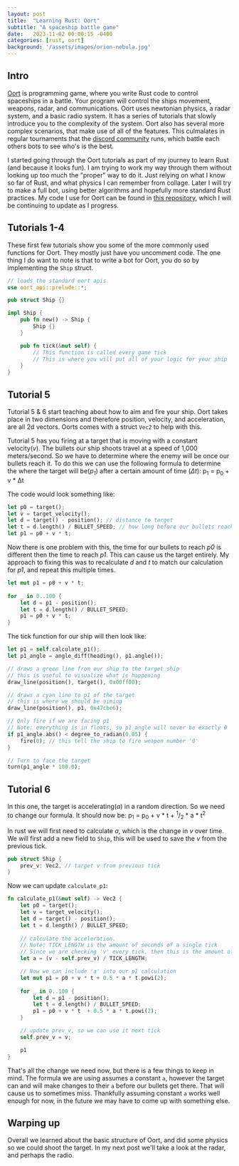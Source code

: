 ```yaml
---
layout: post
title:  "Learning Rust: Oort"
subtitle: "A spaceship battle game"
date:   2023-11-02 00:00:15 -0400
categories: [rust, oort]
background: '/assets/images/orion-nebula.jpg'
---
```


## Intro
[Oort](https://oort.rs/) is programming game, where you write Rust code to control spaceships in a battle. Your program will control the ships movement, weapons, radar, and communications. Oort uses newtonian physics, a radar system, and a basic radio system. It has a series of tutorials that slowly introduce you to the complexity of the system. Oort also has several more complex scenarios, that make use of all of the features. This culmalates in regular tournaments that the [discord community](https://discord.gg/vYyu9EhkKH) runs, which battle each others bots to see who's is the best.

I started going through the Oort tutorials as part of my journey to learn Rust (and because it looks fun). I am trying to work my way through them without looking up too much the "proper" way to do it. Just relying on what I know so far of Rust, and what physics I can remember from collage. Later I will try to make a full bot, using better algorithms and hopefully more standard Rust practices. My code I use for Oort can be found in [this repository](https://github.com/ShadowRonin/oort-ships), which I will be continuing to update as I progress.

## Tutorials 1-4

These first few tutorials show you some of the more commonly used functions for Oort. They mostly just have you uncomment code. The one thing I do want to note is that to write a bot for Oort, you do so by implementing the `Ship` struct.

```rust
// loads the standard oort apis
use oort_api::prelude::*;

pub struct Ship {}

impl Ship {
    pub fn new() -> Ship {
        Ship {}
    }

    pub fn tick(&mut self) {
        // This function is called every game tick
        // This is where you will put all of your logic for your ship
    }
}
```

## Tutorial 5

Tutorial 5 & 6 start teaching about how to aim and fire your ship. Oort takes place in two dimensions and therefore position, velocity, and acceleration, are all 2d vectors. Oorts comes with a struct `Vec2` to help with this. 

Tutorial 5 has you firing at a target that is moving with a constant velocity(*v*). The bullets our ship shoots travel at a speed of 1,000 meters/second. So we have to determine where the enemy will be once our bullets reach it. To do this we can use the following formula to determine the where the target will be(*p<sub>1</sub>*) after a certain amount of time (*Δt*): p<sub>1</sub> = p<sub>0</sub> + v \* Δt

The code would look something like:
```Rust
let p0 = target();
let v = target_velocity();
let d = target() - position(); // distance to target
let t = d.length() / BULLET_SPEED; // how long before our bullets reach the target
let p1 = p0 + v * t;
```

Now there is one problem with this, the time for our bullets to reach *p0* is different then the time to reach *p1*. This can cause us the target entirely. My approach to fixing this was to recalculate *d* and *t* to match our calculation for *p1*, and repeat this multiple times.

```Rust
let mut p1 = p0 + v * t;
        
for _ in 0..100 {
    let d = p1 - position();
    let t = d.length() / BULLET_SPEED;
    p1 = p0 + v * t;
}
```

The tick function for our ship will then look like:

```Rust
let p1 = self.calculate_p1();
let p1_angle = angle_diff(heading(), p1.angle());

// draws a green line from our ship to the target ship
// this is useful to visualize what is happening
draw_line(position(), target(), 0x00ff00);

// draws a cyan line to p1 of the target
// this is where we should be aiming
draw_line(position(), p1, 0x47cbe6);

// Only fire if we are facing p1
// Note: everything is in floats, so p1_angle will never be exactly 0
if p1_angle.abs() < degree_to_radian(0.05) {
    fire(0); // this tell the ship to fire weapon number '0'
}

// Turn to face the target
turn(p1_angle * 100.0);
```

## Tutorial 6

In this one, the target is accelerating(*a*) in a random direction. So we need to change our formula. It should now be: p<sub>1</sub> = p<sub>0</sub> + v * t + <sup>1</sup>/<sub>2</sub> * a * t<sup>2</sup>

In rust we will first need to calculate *a*, which is the change in *v* over time. We will first add a new field to `Ship`, this will be used to save the *v* from the previous tick.
```rust 
pub struct Ship {
    prev_v: Vec2, // target v from previous tick
}
```
Now we can update `calculate_p1`:
```rust
fn calculate_p1(&mut self) -> Vec2 {
    let p0 = target();
    let v = target_velocity();
    let d = target() - position();
    let t = d.length() / BULLET_SPEED;
    
    // calculate the acceleration. 
    // Note: TICK_LENGTH is the amount of seconds of a single tick
    // Since we are checking 'v' every tick, then this is the amount of time since the last time we updated 'v'
    let a = (v - self.prev_v) / TICK_LENGTH;

    // Now we can include 'a' into our p1 calculation
    let mut p1 = p0 + v * t + 0.5 * a * t.powi(2);
    
    for _ in 0..100 {
        let d = p1 - position();
        let t = d.length() / BULLET_SPEED;
        p1 = p0 + v * t  + 0.5 * a * t.powi(2);
    }

    // update prev_v, so we can use it next tick
    self.prev_v = v;

    p1
}
```

That's all the change we need now, but there is a few things to keep in mind. The formula we are using assumes a constant `a`, however the target can and will make changes to their `a` before our bullets get there. That will cause us to sometimes miss. Thankfully assuming constant `a` works well enough for now, in the future we may have to come up with something else.


## Warping up
Overall we learned about the basic structure of Oort, and did some physics so we could shoot the target. In my next post we'll take a look at the radar, and perhaps the radio.